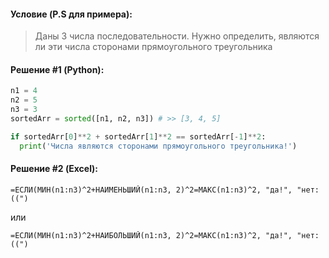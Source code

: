 #### Условие (P.S для примера):
> Даны 3 числа последовательности. Нужно определить, являются ли эти числа сторонами прямоугольного треугольника

#### Решение #1 (Python):
```python
n1 = 4
n2 = 5
n3 = 3
sortedArr = sorted([n1, n2, n3]) # >> [3, 4, 5]

if sortedArr[0]**2 + sortedArr[1]**2 == sortedArr[-1]**2:
  print('Числа являются сторонами прямоугольного треугольника!')
```

#### Решение #2 (Excel):
```
=ЕСЛИ(МИН(n1:n3)^2+НАИМЕНЬШИЙ(n1:n3, 2)^2=МАКС(n1:n3)^2, "да!", "нет:((")
```
или
```
=ЕСЛИ(МИН(n1:n3)^2+НАИБОЛЬШИЙ(n1:n3, 2)^2=МАКС(n1:n3)^2, "да!", "нет:((")
```
